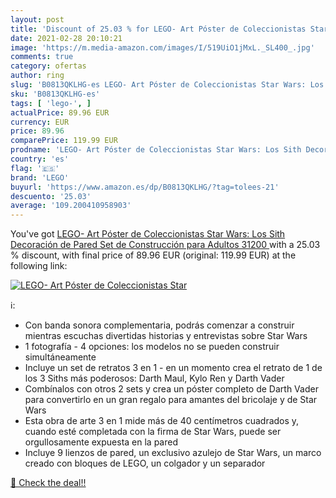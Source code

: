 ```yaml
---
layout: post
title: 'Discount of 25.03 % for LEGO- Art Póster de Coleccionistas Star '
date: 2021-02-28 20:10:21
image: 'https://m.media-amazon.com/images/I/519UiO1jMxL._SL400_.jpg'
comments: true
category: ofertas
author: ring
slug: 'B0813QKLHG-es LEGO- Art Póster de Coleccionistas Star Wars: Los Sith...'
sku: 'B0813QKLHG-es'
tags: [ 'lego-', ]
actualPrice: 89.96 EUR
currency: EUR
price: 89.96
comparePrice: 119.99 EUR
prodname: 'LEGO- Art Póster de Coleccionistas Star Wars: Los Sith Decoración de Pared  Set de Construcción para Adultos  31200 '
country: 'es'
flag: '🇪🇸'
brand: 'LEGO'
buyurl: 'https://www.amazon.es/dp/B0813QKLHG/?tag=tolees-21'
descuento: '25.03'
average: '109.200410958903'
---
```


You've got [LEGO- Art Póster de Coleccionistas Star Wars: Los Sith Decoración de Pared  Set de Construcción para Adultos  31200 ](https://www.amazon.es/dp/B0813QKLHG/?tag=tolees-21) with a  25.03 % discount, with final price of 89.96 EUR (original: 119.99 EUR) at the following link:

[![LEGO- Art Póster de Coleccionistas Star ](https://m.media-amazon.com/images/I/519UiO1jMxL._SL400_.jpg)](https://www.amazon.es/dp/B0813QKLHG/?tag=tolees-21)

ℹ️:

- Con banda sonora complementaria, podrás comenzar a construir mientras escuchas divertidas historias y entrevistas sobre Star Wars
- 1 fotografía - 4 opciones: los modelos no se pueden construir simultáneamente
- Incluye un set de retratos 3 en 1 - en un momento crea el retrato de 1 de los 3 Siths más poderosos: Darth Maul, Kylo Ren y Darth Vader
- Combínalos con otros 2 sets y crea un póster completo de Darth Vader para convertirlo en un gran regalo para amantes del bricolaje y de Star Wars
- Esta obra de arte 3 en 1 mide más de 40 centímetros cuadrados y, cuando esté completada con la firma de Star Wars, puede ser orgullosamente expuesta en la pared
- Incluye 9 lienzos de pared, un exclusivo azulejo de Star Wars, un marco creado con bloques de LEGO, un colgador y un separador

[🛒 Check the deal!!](https://www.amazon.es/dp/B0813QKLHG/?tag=tolees-21)
